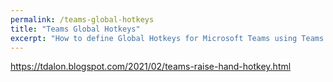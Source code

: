 ```yaml
---
permalink: /teams-global-hotkeys
title: "Teams Global Hotkeys"
excerpt: "How to define Global Hotkeys for Microsoft Teams using Teams Shortcuts."
---
```


https://tdalon.blogspot.com/2021/02/teams-raise-hand-hotkey.html
